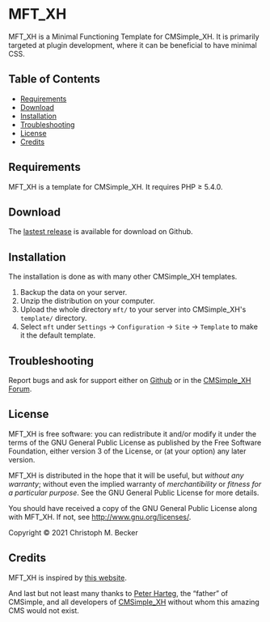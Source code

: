 # MFT\_XH

MFT\_XH is a Minimal Functioning Template for CMSimple\_XH.
It is primarily targeted at plugin development,
where it can be beneficial to have minimal CSS.

## Table of Contents

- [Requirements](#requirements)
- [Download](#download)
- [Installation](#installation)
- [Troubleshooting](#troubleshooting)
- [License](#license)
- [Credits](#credits)

## Requirements

MFT\_XH is a template for CMSimple\_XH.
It requires PHP ≥ 5.4.0.

## Download

The [lastest release](https://github.com/cmb69/mft_xh/releases/latest)
is available for download on Github.

## Installation

The installation is done as with many other CMSimple\_XH templates.

1. Backup the data on your server.
1. Unzip the distribution on your computer.
1. Upload the whole directory `mft/` to your server into
   CMSimple\_XH's `template/` directory.
1. Select `mft` under `Settings` → `Configuration` → `Site` → `Template`
   to make it the default template.

## Troubleshooting
Report bugs and ask for support either on [Github](https://github.com/cmb69/mft_xh/issues)
or in the [CMSimple_XH Forum](https://cmsimpleforum.com/).

## License

MFT\_XH is free software: you can redistribute it and/or modify
it under the terms of the GNU General Public License as published by
the Free Software Foundation, either version 3 of the License, or
(at your option) any later version.

MFT\_XH is distributed in the hope that it will be useful,
but *without any warranty*; without even the implied warranty of
*merchantibility* or *fitness for a particular purpose*. See the
GNU General Public License for more details.

You should have received a copy of the GNU General Public License
along with MFT\_XH.  If not, see <http://www.gnu.org/licenses/>.

Copyright © 2021 Christoph M. Becker

## Credits

MFT\_XH is inspired by <a href="https://motherfuckingwebsite.com">this website</a>.

And last but not least many thanks to [Peter Harteg](http://harteg.dk/),
the “father” of CMSimple, and all developers of
[CMSimple\_XH](http://www.cmsimple-xh.org) without whom this amazing CMS
would not exist.
